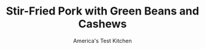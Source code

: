 ---
layout: ../../layouts/MarkdownPostLayout.astro
title: Stir-Fried Pork with Green Beans and Cashews
author: America's Test Kitchen
pubDate: 2023-03-15
description: "“Velveting” the pork with oil and cornstarch before browning keeps it tender and encourages the sauce to cling."
image_url: https://res.cloudinary.com/hksqkdlah/image/upload/ar_1:1,c_fill,dpr_2.0,f_auto,fl_lossy.progressive.strip_profile,g_faces:auto,q_auto:low,w_344/24244_sfs-stir-fried-pork-with-green-beans-and-cashews-5-1
tags: ["Main Courses","Pork","Weeknight"]
calories: 1476
protein: 27
carbohydrates: 17
fats: 
fiber: 2
ingredients: ["1 cup, chicken broth","1/4 cup, mirin","1/4 cup, soy sauce","3 tablespoons, cornstarch","1 (1-pound), pork tenderloin, trimmed, halved lengthwise, and sliced thin crosswise","3 tablespoons, vegetable oil","8 ounces, green beans, trimmed and cut into 2-inch pieces","6 , garlic cloves, minced","1 tablespoon, grated fresh ginger","1/4 cup roasted, cashews, chopped coarse"]
serves: 4
time: "30 minutes"
instructions: ["Whisk broth, mirin, soy sauce, and 1 tablespoon cornstarch together in bowl; set aside. Toss pork, 1 tablespoon oil, and remaining 2 tablespoons cornstarch together in large bowl. Heat 2 teaspoons oil in 12-inch nonstick skillet over medium-high heat until just smoking. Brown half of pork, 3 to 5 minutes; transfer to plate. Repeat with 2 teaspoons oil and remaining pork.","Add green beans and remaining 2 teaspoons oil to now-empty skillet and cook until bright green, about 1 minute. Add garlic and ginger and cook until fragrant, about 30 seconds. Whisk broth mixture to recombine and add to skillet. Cook until thickened, about 2 minutes. Return pork and any accumulated juices to skillet and cook until heated through, about 1 minute. Sprinkle with cashews and serve."]
nutrition: ["751 mg Potassium","376 mg Phosphorus","47 mg Calcium","2 mg Iron","82 mg Magnesium","1077 mg Sodium","2 mg Zinc","19 g Fat","9 mg Niacin (B3)","11 g Monounsaturated","3 g Polyunsaturated","1 mg Thiamin (B1)","8 mg Vitamin C","71 mg Cholesterol","2 g Saturated","2 g Fiber","30 µg Folate (food)","3 g Sugars","11 µg Vitamin K","214 g Water","17 g Carbs","30 µg Folate equivalent (total)","27 g Protein","2 mg Vitamin E","1 mg Vitamin B6","20 µg Vitamin A","369 kcal Energy","1476 calories"]
notes: "You can use dry sherry in place of the mirin."
---